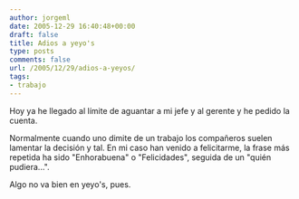 ```yaml
---
author: jorgeml
date: 2005-12-29 16:40:48+00:00
draft: false
title: Adios a yeyo's
type: posts
comments: false
url: /2005/12/29/adios-a-yeyos/
tags:
- trabajo
---
```


Hoy ya he llegado al límite de aguantar a mi jefe y al gerente y he pedido la cuenta.

Normalmente cuando uno dimite de un trabajo los compañeros suelen lamentar la decisión y tal. En mi caso han venido a felicitarme, la frase más repetida ha sido "Enhorabuena" o "Felicidades", seguida de un "quién pudiera...".

Algo no va bien en yeyo's, pues.
